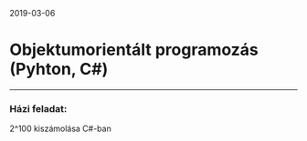 2019-03-06
# Objektumorientált programozás (Pyhton, C#)
***
### Házi feladat:
2^100 kiszámolása C#-ban
